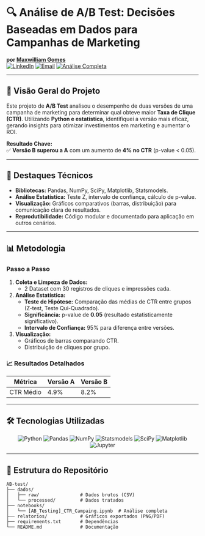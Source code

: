 # 🔍 Análise de A/B Test: Decisões Baseadas em Dados para Campanhas de Marketing  
**por [Maxwilliam Gomes](https://www.linkedin.com/in/maxwilliam-gomes-74b01716a/)**  
[![LinkedIn](https://img.shields.io/badge/-Conectar_no_LinkedIn-%230A66C2)](https://www.linkedin.com/in/maxwilliam-gomes-74b01716a/)
[![Email](https://img.shields.io/badge/-Enviar_Email-%23EA4335)](mailto:maxwilliamgomes@gmail.com)
[![Análise Completa](https://img.shields.io/badge/-Ver_Análise_Completa-%2300B388)](https://github.com/MaxwilliamGomes/AB-test/blob/main/%5BAB%20Testing%5D%20CTR%20Campaing/%5BAB_Testing%5D_CTR_Campaing.ipynb)

---

## 🚀 **Visão Geral do Projeto**  
Este projeto de **A/B Test** analisou o desempenho de duas versões de uma campanha de marketing para determinar qual obteve maior **Taxa de Clique (CTR)**. Utilizando **Python e estatística**, identifiquei a versão mais eficaz, gerando insights para otimizar investimentos em marketing e aumentar o ROI.  

**Resultado Chave:**  
✅ **Versão B superou a A** com um aumento de **4% no CTR** (p-value < 0.05).  


---

## 📌 **Destaques Técnicos**  
- **Bibliotecas:** Pandas, NumPy, SciPy, Matplotlib, Statsmodels.  
- **Análise Estatística:** Teste Z, intervalo de confiança, cálculo de p-value.  
- **Visualização:** Gráficos comparativos (barras, distribuição) para comunicação clara de resultados.  
- **Reprodutibilidade:** Código modular e documentado para aplicação em outros cenários.  

---

## 📊 **Metodologia**  
### **Passo a Passo**  
1. **Coleta e Limpeza de Dados:**  
   - 2 Dataset com 30 registros de cliques e impressões cada.  
2. **Análise Estatística:**  
   - **Teste de Hipótese:** Comparação das médias de CTR entre grupos (Z-test, Teste Qui-Quadrado).  
   - **Significância:** p-value de **0.05** (resultado estatisticamente significativo).  
   - **Intervalo de Confiança:** 95% para diferença entre versões.  
3. **Visualização:**  
   - Gráficos de barras comparando CTR.  
   - Distribuição de cliques por grupo.  

### 📈 **Resultados Detalhados**  
| Métrica           | Versão A | Versão B | 
|-------------------|----------|----------|
| CTR Médio         | 4.9%     | 8.2%     |  


---

## 🛠️ **Tecnologias Utilizadas**  
<div align="center">  
  <img src="https://img.shields.io/badge/Python-3776AB?style=for-the-badge&logo=python&logoColor=white" alt="Python">  
  <img src="https://img.shields.io/badge/Pandas-150458?style=for-the-badge&logo=pandas&logoColor=white" alt="Pandas">  
  <img src="https://img.shields.io/badge/NumPy-013243?style=for-the-badge&logo=numpy&logoColor=white" alt="NumPy">  
  <img src="https://img.shields.io/badge/Statsmodels-8CAAE6?style=for-the-badge&logo=statsmodels&logoColor=white" alt="Statsmodels">  
  <img src="https://img.shields.io/badge/SciPy-8CAAE6?style=for-the-badge&logo=scipy&logoColor=white" alt="SciPy">  
  <img src="https://img.shields.io/badge/Matplotlib-11557C?style=for-the-badge&logo=matplotlib&logoColor=white" alt="Matplotlib">  
  <img src="https://img.shields.io/badge/Jupyter-F37626?style=for-the-badge&logo=jupyter&logoColor=white" alt="Jupyter">  
</div>  

---

## 📂 **Estrutura do Repositório**  
```plaintext
AB-test/  
├── dados/                  
│   ├── raw/               # Dados brutos (CSV)  
│   └── processed/         # Dados tratados  
├── notebooks/              
│   └── [AB_Testing]_CTR_Campaing.ipynb  # Análise completa  
├── relatorios/            # Gráficos exportados (PNG/PDF)  
├── requirements.txt       # Dependências  
└── README.md              # Documentação  
